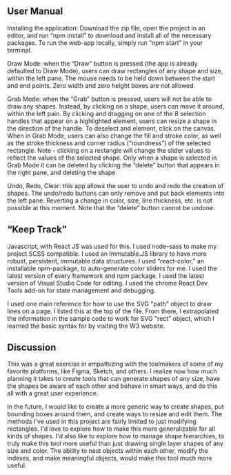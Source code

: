## User Manual
Installing the application: Download the zip file, open the project in an editor, and run “npm install” to download and install all of the necessary packages. To run the web-app locally, simply run “npm start” in your terminal. 

Draw Mode: when the “Draw” button is pressed (the app is already defaulted to Draw Mode), users can draw rectangles of any shape and size, within the left pane. The mouse needs to be held down between the start and end points. Zero width and zero height boxes are not allowed.

Grab Mode: when the “Grab” button is pressed, users will not be able to draw any shapes. Instead, by clicking on a shape, users can move it around, within the left pain. By clicking and dragging on one of the 8 selection handles that appear on a highlighted element, users can resize a shape in the direction of the handle. To deselect and element, click on the canvas.
When in Grab Mode, users can also change the fill and stroke color, as well as the stroke thickness and corner radius (“roundness”) of the selected rectangle. Note - clicking on a rectangle will change the slider values to reflect the values of the selected shape.
Only when a shape is selected in Grab Mode it can be deleted by clicking the “delete” button that appears in the right pane, and deleting the shape. 

Undo, Redo, Clear: this app allows the user to undo and redo the creation of shapes. The undo/redo buttons can only remove and put back elements into the left pane. Reverting a change in color, size, line thickness, etc. is not possible at this moment. Note that the “delete” button cannot be undone. 

## “Keep Track”
Javascript, with React JS was used for this. I used node-sass to make my project SCSS compatible. I used an Immutable.JS library to have more robust, persistent, immutable data structures. I used “react-color,” an installable npm-package, to auto-generate color sliders for me.
I used the latest version of every framework and npm package.
I used the latest version of Visual Studio Code for editing. I used the chrome React Dev Tools add-on for state management and debugging.

I used one main reference for how to use the SVG "path" object to draw lines on a page. I listed this at the top of the file. From there, I extrapolated the information in the sample code to work for SVG "rect” object, which I learned the basic syntax for by visiting the W3 website.

## Discussion
This was a great exercise in empathizing with the toolmakers of some of my favorite platforms, like Figma, Sketch, and others. I realize now how much planning it takes to create tools that can generate shapes of any size, have the shapes be aware of each other and behave in smart ways, and do this all with a great user experience. 

In the future, I would like to create a more generic way to create shapes, put bounding boxes around them, and create ways to resize and edit them. The methods I've used in this project are fairly limited to just modifying rectangles. I'd love to explore how to make this more generalizable for all kinds of shapes. I'd also like to explore how to manage shape hierarchies, to truly make this tool more useful than just drawing single layer shapes of any size and color. The ability to nest objects within each other, modify the indexes, and make meaningful objects, would make this tool much more useful. 